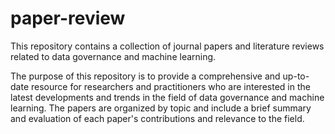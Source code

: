 # paper-review

This repository contains a collection of journal papers and literature reviews related to data governance and machine learning. 

The purpose of this repository is to provide a comprehensive and up-to-date resource for researchers and practitioners who are interested in the latest developments and trends in the field of data governance and machine learning. The papers are organized by topic and include a brief summary and evaluation of each paper's contributions and relevance to the field.
